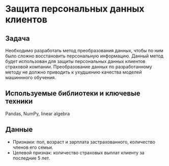 # Защита персональных данных клиентов

## Задача

Необходимо разработать метод преобразования данных, чтобы по ним было сложно восстановить персональную информацию. Данный метод будет использован для защиты персональных данных клиентов страховой компании. Преобразование данных по разработанному методу не должно приводить к ухудшению качества моделей машиннного обучения.

## Используемые библиотеки и ключевые техники

Pandas, NumPy, linear algebra

## Данные

* Признаки: пол, возраст и зарплата застрахованного, количество членов его семьи.
* Целевой признак: количество страховых выплат клиенту за последние 5 лет.